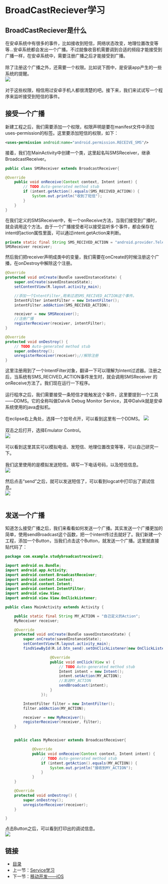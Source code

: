 # BroadCastReciever学习

## BroadCastReciever是什么
在安卓系统中有很多的事件，比如接收到短信，网络状态改变，地理位置改变等等...安卓系统都会发出一个广播。不过就像收音机需要调到合适的频段才能接受到广播一样，在安卓系统中，需要注册广播之后才能接受到广播。<br><br>
除了注册这个广播之外，还需要一个权限。比如说下图中，是安装app产生的一些系统的提醒。<br>
![](./imgs/3.7/3.7-1.png?raw=true)<br><br>
对于这些权限，相信用过安卓手机人都很清楚的吧。接下来，我们来试试写一个程序来监听接受到短信的事件。
## 接受一个广播
新建工程之后，我们需要添加一个权限，权限声明是要在manifest文件中添加uses-permission的标签。这里要添加短信的权限，如下：
``` xml
<uses-permission android:name="android.permission.RECEIVE_SMS"/>  
```
接着，我们在MainActivity中创建一个类，这里起名叫SMSReceiver，继承BroadcastReceiver。
``` java
public class SMSReceiver extends BroadcastReceiver{

@Override
	public void onReceive(Context context, Intent intent) {
		// TODO Auto-generated method stub
		if (intent.getAction().equals(SMS_RECIVED_ACTION)) {
			System.out.println("收到了短信");
		}
	}
}
```
在我们定义的SMSReceiver中，有一个onReceive方法，当我们接受到广播时，就会调用这个方法。由于一个广播接受者可以接受监听多个事件，都会保存在intent的action属性里面，可以通过intent.getAction来判断。
``` java
private static final String SMS_RECIVED_ACTION = "android.provider.Telephony.SMS_RECEIVED";
SMSReceiver receiver;
```
然后我们把receiver声明成类中的变量，我们需要在onCreate的时候注册这个广播，在onDestroy中解除这个注册。
``` java
@Override
protected void onCreate(Bundle savedInstanceState) {
    super.onCreate(savedInstanceState);
    setContentView(R.layout.activity_main);

    //添加一个IntentFilter,用来过滤SMS_RECIVED_ACTION这个事件。
    IntentFilter intentFilter = new IntentFilter();
    intentFilter.addAction(SMS_RECIVED_ACTION);

    receiver = new SMSReceiver();
    //注册广播
    registerReceiver(receiver, intentFilter);
}

@Override
protected void onDestroy() {
	// TODO Auto-generated method stub
	super.onDestroy();
	unregisterReceiver(receiver);//解除注册
}
```
这里注册用到了一个IntentFilter对象，翻译一下可以理解为Intent过滤器。注册之后，当系统有SMS_RECIVED_ACTION事件发生时，就会调用SMSReceiver 的onReceive方法了。我们现在运行一下程序。<br><br>
运行程序之后，我们需要接受一条短信才能触发这个事件，这里要提到一个工具——DDMS。它的全称叫做Dalvik Debug Monitor Service，其中Dalvik就是安卓系统使用的java虚拟机。<br><br>
在eclipse右上角处，选择一个加号点开，可以看到这里有一个DDMS。
![](./imgs/3.7/3.7-2.png?raw=true)<br><br>
双击之后打开，选择Emulator Control。<br>
![](./imgs/3.7/3.7-3.png?raw=true)<br><br>
可以看到这里其实可以模拟电话、发短信、地理位置改变等等，可以自己研究一下。<br><br>
我们这里使用的是模拟发送短信。填写一下电话号码，以及短信信息。<br>
![](./imgs/3.7/3.7-4.png?raw=true)<br><br>
然后点击“send”之后，就可以发送短信了，可以看到logcat中打印出了调试信息。<br>
![](./imgs/3.7/3.7-5.png?raw=true)<br><br>
## 发送一个广播
知道怎么接受广播之后，我们来看看如何发送一个广播。其实发送一个广播更加的简单，使用sendBroadcast这个函数，把一个intent传过去就好了。我们新建一个工程，添加一个Button，当我们点击这个Button，就发送一个广播。这里就直接贴代码了：
``` java
package com.example.studybroadcastreceiver2;

import android.os.Bundle;
import android.app.Activity;
import android.content.BroadcastReceiver;
import android.content.Context;
import android.content.Intent;
import android.content.IntentFilter;
import android.view.View;
import android.view.View.OnClickListener;

public class MainActivity extends Activity {

	public static final String MY_ACTION = "自己定义的Action";
	MyReceiver receiver;

    @Override
    protected void onCreate(Bundle savedInstanceState) {
        super.onCreate(savedInstanceState);
        setContentView(R.layout.activity_main);
        findViewById(R.id.btn_send).setOnClickListener(new OnClickListener() {

					@Override
					public void onClick(View v) {
						// TODO Auto-generated method stub
						Intent intent = new Intent();
						intent.setAction(MY_ACTION);
						//发送MY_ACTION
						sendBroadcast(intent);
					}
				});

        IntentFilter filter = new IntentFilter();
        filter.addAction(MY_ACTION);

        receiver = new MyReceiver();
        registerReceiver(receiver, filter);
    }


    public class MyReceiver extends BroadcastReceiver{

			@Override
			public void onReceive(Context context, Intent intent) {
				// TODO Auto-generated method stub
				if (intent.getAction().equals(MY_ACTION)) {
					System.out.println("接收到MY_ACTION");
				}
			}
    }

    @Override
    protected void onDestroy() {
    	super.onDestroy();
    	unregisterReceiver(receiver);
    }

}
```
点击Button之后，可以看到打印出的调试信息。<br>
![](./imgs/3.7/3.7-6.png?raw=true)<br>
## 链接
- [目录](directory.md)  
- 上一节：[Service学习](3.6.md)  
- 下一节：[移动开发——iOS](4.0.md)
